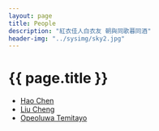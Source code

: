 ```yaml
---
layout: page
title: People
description: "紅衣佳人白衣友 朝與同歌暮同酒"
header-img: "../sysimg/sky2.jpg"
---
```


# {{ page.title }}

+ [Hao Chen][a]
+ [Liu Cheng][b]
+ [Opeoluwa Temitayo][c]









[a]: https://hchen1202.github.io/
[b]: http://willowcheng.top/
[c]: http://www.ewejeopeoluwa.com/
